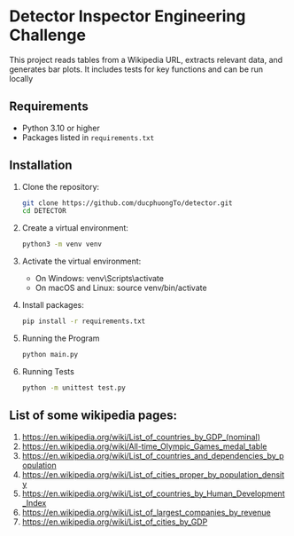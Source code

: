 # Detector Inspector Engineering Challenge

This project reads tables from a Wikipedia URL, extracts relevant data, and generates bar plots. It includes tests for key functions and can be run locally

## Requirements

- Python 3.10 or higher
- Packages listed in `requirements.txt`

## Installation

1. Clone the repository:
   ```bash
   git clone https://github.com/ducphuongTo/detector.git
   cd DETECTOR
2. Create a virtual environment:
    ```bash
    python3 -m venv venv

3. Activate the virtual environment:
    + On Windows: venv\Scripts\activate
    + On macOS and Linux: source venv/bin/activate

4. Install packages:
    ```bash
    pip install -r requirements.txt

5. Running the Program
    ```bash
    python main.py

6. Running Tests
    ```bash
    python -m unittest test.py

## List of some wikipedia pages:
1. https://en.wikipedia.org/wiki/List_of_countries_by_GDP_(nominal)
2. https://en.wikipedia.org/wiki/All-time_Olympic_Games_medal_table
3. https://en.wikipedia.org/wiki/List_of_countries_and_dependencies_by_population
4. https://en.wikipedia.org/wiki/List_of_cities_proper_by_population_density
5. https://en.wikipedia.org/wiki/List_of_countries_by_Human_Development_Index
6. https://en.wikipedia.org/wiki/List_of_largest_companies_by_revenue
7. https://en.wikipedia.org/wiki/List_of_cities_by_GDP
